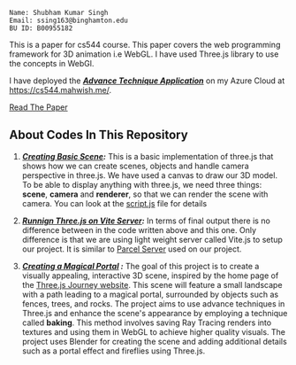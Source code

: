 ```
Name: Shubham Kumar Singh
Email: ssing163@binghamton.edu
BU ID: B00955182
```

This is a paper for cs544 course. This paper covers the web programming framework for 3D animation i.e WebGL. 
I have used Three.js library to use the concepts in WebGl.

I have deployed the ***[Advance Technique Application](https://cs544.mahwish.me/)*** on my Azure Cloud at https://cs544.mahwish.me/. 

[Read The Paper](https://github.com/denyshubh/cs544-paper/blob/main/Paper.md)

## About Codes In This Repository

1. ***[Creating Basic Scene](https://github.com/denyshubh/cs544-paper/tree/main/Basic-scene):***
This is a basic implementation of three.js that shows how we can create scenes, objects and handle camera perspective in three.js. We have used a canvas to draw our 3D model. To be able to display anything with three.js, we need three things: **scene**, **camera** and **renderer**, so that we can render the scene with camera. You can look at the [script.js](https://github.com/denyshubh/cs544-paper/blob/main/Basic-scene/script.js) file for details

2. ***[Runnign Three.js on Vite Server](https://github.com/denyshubh/cs544-paper/tree/main/Basic-scene-on-Vite-Server):*** In terms of final output there is no difference between in the code written above and this one. Only difference is that we are using light weight server called Vite.js to setup our project. It is similar to [Parcel Server](https://parceljs.org/) used on our project.

3. ***[Creating a Magical Portal](https://github.com/denyshubh/cs544-paper/tree/main/Advance-Technique) :*** The goal of this project is to create a visually appealing, interactive 3D scene, inspired by the home page of the [Three.js Journey website](https://threejs-journey.com/). This scene will feature a small landscape with a path leading to a magical portal, surrounded by objects such as fences, trees, and rocks. The project aims to use advance techniques in Three.js and enhance the scene's appearance by employing a technique called **baking**. This method involves saving Ray Tracing renders into textures and using them in WebGL to achieve higher quality visuals. 
The project uses Blender for creating the scene and adding additional details such as a portal effect and fireflies using Three.js.
